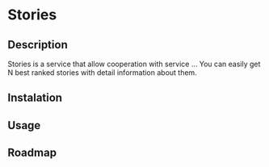 # Stories

## Description

Stories is a service that allow cooperation with service ...
You can easily get N best ranked stories with detail information about them.

## Instalation


## Usage

## Roadmap
